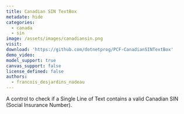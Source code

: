 ```yaml
---
title: Canadian SIN TextBox
metadate: hide
categories:
  - canada
  - sin
image: /assets/images/canadiansin.png
visit: 
download: 'https://github.com/dotnetprog/PCF-CanadianSINTextBox'
demo_video: 
model_support: true
canvas_support: false
license_defined: false
authors:
  - francois_desjardins_nadeau
---
```


A control to check if a Single Line of Text contains a valid Canadian SIN (Social Insurance Number).
